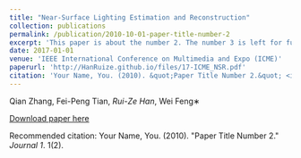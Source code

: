 ```yaml
---
title: "Near-Surface Lighting Estimation and Reconstruction"
collection: publications
permalink: /publication/2010-10-01-paper-title-number-2
excerpt: 'This paper is about the number 2. The number 3 is left for future work.'
date: 2017-01-01
venue: 'IEEE International Conference on Multimedia and Expo (ICME)'
paperurl: 'http://HanRuize.github.io/files/17-ICME_NSR.pdf'
citation: 'Your Name, You. (2010). &quot;Paper Title Number 2.&quot; <i>Journal 1</i>. 1(2).'
---
```

Qian Zhang, Fei-Peng Tian, <i>Rui-Ze Han</i>, Wei Feng∗

[Download paper here](http://HanRuize.github.io/files/17-ICME_NSR.pdf)

Recommended citation: Your Name, You. (2010). "Paper Title Number 2." <i>Journal 1</i>. 1(2).
